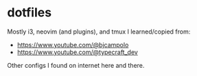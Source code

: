 # dotfiles

Mostly i3, neovim (and plugins), and tmux I learned/copied from: 

* https://www.youtube.com/@bjcampolo
* https://www.youtube.com/@typecraft_dev

Other configs I found on internet here and there.


